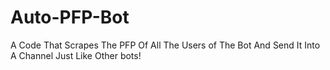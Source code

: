 # Auto-PFP-Bot
A Code That Scrapes The PFP Of All The Users of The Bot And Send It Into A Channel Just Like Other bots!
